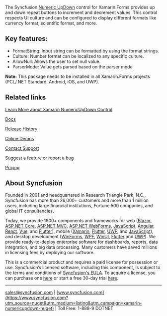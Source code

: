 The Syncfusion [Numeric UpDown](https://www.syncfusion.com/xamarin-ui-controls/xamarin-numericupdown?utm_source=nuget&utm_medium=listing&utm_campaign=xamarin-numericupdown-nuget) control for Xamarin.Forms provides up and down repeat buttons to increment and decrement values. This control respects UI culture and can be configured to display different formats like currency format, scientific format, and more.

## Key features:
* FormatString: Input string can be formatted by using the format strings.
* Culture: Number format can be localized to any specific culture.
* AllowNull: Allows the user to set null value.
* ParserMode: Value gets parsed based on the parser mode

**Note:** This package needs to be installed in all Xamarin.Forms projects (PCL/.NET Standard, Android, iOS, and UWP).
	  
## Related links
[Learn More about Xamarin NumericUpDown Control](https://www.syncfusion.com/xamarin-ui-controls/xamarin-numericupdown?utm_source=nuget&utm_medium=listing&utm_campaign=xamarin-numericupdown-nuget)

[Docs](https://help.syncfusion.com/xamarin/numericupdown/getting-started?utm_source=nuget&utm_medium=listing&utm_campaign=xamarin-numericupdown-nuget)

[Release History](https://help.syncfusion.com/xamarin/release-notes/v19.2.0.46?utm_source=nuget&utm_medium=listing&utm_campaign=xamarin-numericupdown-nuget)

[Online Demos](https://github.com/syncfusion/xamarin-demos?utm_source=nuget&utm_medium=listing&utm_campaign=xamarin-numericupdown-nuget)

[Contact Support](https://www.syncfusion.com/support/directtrac/incidents/newincident/?utm_source=nuget&utm_medium=listing&utm_campaign=xamarin-numericupdown-nuget)

[Suggest a feature or report a bug](https://www.syncfusion.com/feedback/xamarin-forms?utm_source=nuget&utm_medium=listing&utm_campaign=xamarin-numericupdown-nuget)

[Pricing](https://www.syncfusion.com/sales/products/xamarin?utm_source=nuget&utm_medium=listing&utm_campaign=xamarin-numericupdown-nuget)

## About Syncfusion
Founded in 2001 and headquartered in Research Triangle Park, N.C., Syncfusion has more than 26,000+ customers and more than 1 million users, including large financial institutions, Fortune 500 companies, and global IT consultancies.

Today, we provide 1600+ components and frameworks for web ([Blazor](https://www.syncfusion.com/blazor-components?utm_source=nuget&utm_medium=listing&utm_campaign=xamarin-numericupdown-nuget), [ASP.NET Core](https://www.syncfusion.com/aspnet-core-ui-controls?utm_source=nuget&utm_medium=listing&utm_campaign=xamarin-numericupdown-nuget), [ASP.NET MVC](https://www.syncfusion.com/aspnet-mvc-ui-controls?utm_source=nuget&utm_medium=listing&utm_campaign=xamarin-numericupdown-nuget), [ASP.NET WebForms](https://www.syncfusion.com/jquery/aspnet-webforms-ui-controls?utm_source=nuget&utm_medium=listing&utm_campaign=xamarin-numericupdown-nuget), [JavaScript](https://www.syncfusion.com/javascript-ui-controls?utm_source=nuget&utm_medium=listing&utm_campaign=xamarin-numericupdown-nuget), [Angular](https://www.syncfusion.com/angular-ui-components?utm_source=nuget&utm_medium=listing&utm_campaign=xamarin-numericupdown-nuget), [React](https://www.syncfusion.com/react-ui-components?utm_source=nuget&utm_medium=listing&utm_campaign=xamarin-numericupdown-nuget), [Vue](https://www.syncfusion.com/vue-ui-components?utm_source=nuget&utm_medium=listing&utm_campaign=xamarin-numericupdown-nuget), and [Flutter](https://www.syncfusion.com/flutter-widgets?utm_source=nuget&utm_medium=listing&utm_campaign=xamarin-numericupdown-nuget)), mobile ([Xamarin](https://www.syncfusion.com/xamarin-ui-controls?utm_source=nuget&utm_medium=listing&utm_campaign=xamarin-numericupdown-nuget), [Flutter](https://www.syncfusion.com/flutter-widgets?utm_source=nuget&utm_medium=listing&utm_campaign=xamarin-numericupdown-nuget), [UWP](https://www.syncfusion.com/uwp-ui-controls?utm_source=nuget&utm_medium=listing&utm_campaign=xamarin-numericupdown-nuget), and [JavaScript](https://www.syncfusion.com/javascript-ui-controls?utm_source=nuget&utm_medium=listing&utm_campaign=xamarin-numericupdown-nuget)), and desktop development ([WinForms](https://www.syncfusion.com/winforms-ui-controls?utm_source=nuget&utm_medium=listing&utm_campaign=xamarin-numericupdown-nuget), [WPF](https://www.syncfusion.com/wpf-ui-controls?utm_source=nuget&utm_medium=listing&utm_campaign=xamarin-numericupdown-nuget), [WinUI](https://www.syncfusion.com/winui-controls?utm_source=nuget&utm_medium=listing&utm_campaign=xamarin-numericupdown-nuget), [Flutter](https://www.syncfusion.com/flutter-widgets?utm_source=nuget&utm_medium=listing&utm_campaign=xamarin-numericupdown-nuget) and [UWP](https://www.syncfusion.com/uwp-ui-controls?utm_source=nuget&utm_medium=listing&utm_campaign=xamarin-numericupdown-nuget)). We provide ready-to-deploy enterprise software for dashboards, reports, data integration, and big data processing. Many customers have saved millions in licensing fees by deploying our software.


This is a commercial product and requires a paid license for possession or use. Syncfusion’s licensed software, including this component, is subject to the terms and conditions of [Syncfusion's EULA](https://www.syncfusion.com/eula/es/?utm_source=nuget&utm_medium=listing&utm_campaign=xamarin-numericupdown-nuget). To acquire a license, you can purchase one [here]( https://www.syncfusion.com/sales/products?utm_source=nuget&utm_medium=listing&utm_campaign=xamarin-numericupdown-nuget) or start a free 30-day trial [here](https://www.syncfusion.com/account/manage-trials/start-trials?utm_source=nuget&utm_medium=listing&utm_campaign=xamarin-numericupdown-nuget).

___

[sales@syncfusion.com](mailto:sales@syncfusion.com?Subject=Syncfusion%20NumericUpDown%20Xamarin-%20NuGet) | [www.syncfusion.com](https://www.syncfusion.com?utm_source=nuget&utm_medium=listing&utm_campaign=xamarin-numericupdown-nuget) | Toll Free: 1-888-9 DOTNET


     